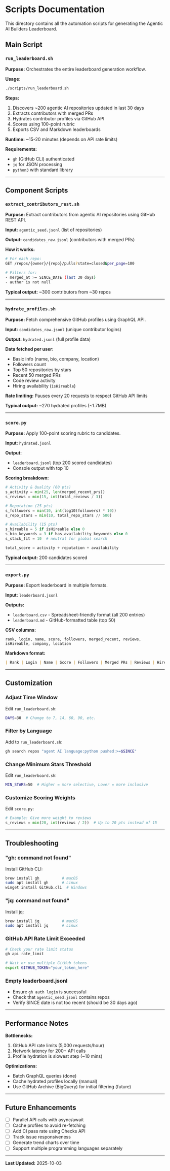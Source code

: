 # Scripts Documentation

This directory contains all the automation scripts for generating the Agentic AI Builders Leaderboard.

## Main Script

### `run_leaderboard.sh`

**Purpose:** Orchestrates the entire leaderboard generation workflow.

**Usage:**
```bash
./scripts/run_leaderboard.sh
```

**Steps:**
1. Discovers ~200 agentic AI repositories updated in last 30 days
2. Extracts contributors with merged PRs
3. Hydrates contributor profiles via GitHub API
4. Scores using 100-point rubric
5. Exports CSV and Markdown leaderboards

**Runtime:** ~15-20 minutes (depends on API rate limits)

**Requirements:**
- `gh` (GitHub CLI) authenticated
- `jq` for JSON processing
- `python3` with standard library

---

## Component Scripts

### `extract_contributors_rest.sh`

**Purpose:** Extract contributors from agentic AI repositories using GitHub REST API.

**Input:** `agentic_seed.jsonl` (list of repositories)

**Output:** `candidates_raw.jsonl` (contributors with merged PRs)

**How it works:**
```bash
# For each repo:
GET /repos/{owner}/{repo}/pulls?state=closed&per_page=100

# Filters for:
- merged_at >= SINCE_DATE (last 30 days)
- author is not null
```

**Typical output:** ~300 contributors from ~30 repos

---

### `hydrate_profiles.sh`

**Purpose:** Fetch comprehensive GitHub profiles using GraphQL API.

**Input:** `candidates_raw.jsonl` (unique contributor logins)

**Output:** `hydrated.jsonl` (full profile data)

**Data fetched per user:**
- Basic info (name, bio, company, location)
- Followers count
- Top 50 repositories by stars
- Recent 50 merged PRs
- Code review activity
- Hiring availability (`isHireable`)

**Rate limiting:** Pauses every 20 requests to respect GitHub API limits

**Typical output:** ~270 hydrated profiles (~1.7MB)

---

### `score.py`

**Purpose:** Apply 100-point scoring rubric to candidates.

**Input:** `hydrated.jsonl`

**Output:**
- `leaderboard.jsonl` (top 200 scored candidates)
- Console output with top 10

**Scoring breakdown:**
```python
# Activity & Quality (60 pts)
s_activity = min(25, len(merged_recent_prs))
s_reviews = min(15, int(total_reviews / 3))

# Reputation (25 pts)
s_followers = min(10, int(log10(followers) * 10))
s_repo_stars = min(10, total_repo_stars // 500)

# Availability (15 pts)
s_hireable = 5 if isHireable else 0
s_bio_keywords = 3 if has_availability_keywords else 0
s_stack_fit = 10  # neutral for global search

total_score = activity + reputation + availability
```

**Typical output:** 200 candidates scored

---

### `export.py`

**Purpose:** Export leaderboard in multiple formats.

**Input:** `leaderboard.jsonl`

**Outputs:**
- `leaderboard.csv` - Spreadsheet-friendly format (all 200 entries)
- `leaderboard.md` - GitHub-formatted table (top 50)

**CSV columns:**
```
rank, login, name, score, followers, merged_recent, reviews,
isHireable, company, location
```

**Markdown format:**
```markdown
| Rank | Login | Name | Score | Followers | Merged PRs | Reviews | Hireable | Company |
```

---

## Customization

### Adjust Time Window

Edit `run_leaderboard.sh`:
```bash
DAYS=30  # Change to 7, 14, 60, 90, etc.
```

### Filter by Language

Add to `run_leaderboard.sh`:
```bash
gh search repos "agent AI language:python pushed:>=$SINCE"
```

### Change Minimum Stars Threshold

Edit `run_leaderboard.sh`:
```bash
MIN_STARS=50  # Higher = more selective, Lower = more inclusive
```

### Customize Scoring Weights

Edit `score.py`:
```python
# Example: Give more weight to reviews
s_reviews = min(20, int(reviews / 2))  # Up to 20 pts instead of 15
```

---

## Troubleshooting

### "gh: command not found"
Install GitHub CLI:
```bash
brew install gh          # macOS
sudo apt install gh      # Linux
winget install GitHub.cli  # Windows
```

### "jq: command not found"
Install jq:
```bash
brew install jq          # macOS
sudo apt install jq      # Linux
```

### GitHub API Rate Limit Exceeded
```bash
# Check your rate limit status
gh api rate_limit

# Wait or use multiple GitHub tokens
export GITHUB_TOKEN="your_token_here"
```

### Empty leaderboard.jsonl
- Ensure `gh auth login` is successful
- Check that `agentic_seed.jsonl` contains repos
- Verify SINCE date is not too recent (should be 30 days ago)

---

## Performance Notes

**Bottlenecks:**
1. GitHub API rate limits (5,000 requests/hour)
2. Network latency for 200+ API calls
3. Profile hydration is slowest step (~10 mins)

**Optimizations:**
- Batch GraphQL queries (done)
- Cache hydrated profiles locally (manual)
- Use GitHub Archive (BigQuery) for initial filtering (future)

---

## Future Enhancements

- [ ] Parallel API calls with async/await
- [ ] Cache profiles to avoid re-fetching
- [ ] Add CI pass rate using Checks API
- [ ] Track issue responsiveness
- [ ] Generate trend charts over time
- [ ] Support multiple programming languages separately

---

**Last Updated:** 2025-10-03
